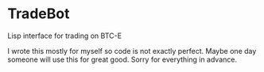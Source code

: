 TradeBot
========

Lisp interface for trading on BTC-E

I wrote this mostly for myself so code is not exactly perfect.
Maybe one day someone will use this for great good.
Sorry for everything in advance.

